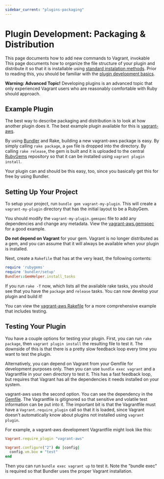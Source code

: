 ```yaml
---
sidebar_current: "plugins-packaging"
---
```


# Plugin Development: Packaging & Distribution

This page documents how to add new commands to Vagrant, invokable
This page documents how to organize the file structure of your plugin
and distribute it so that it is installable using
[standard instalation methods](/v2/plugins/usage.html).
Prior to reading this, you should be familiar
with the [plugin development basics](/v2/plugins/development-basics.html).

<div class="alert alert-warn">
	<p>
		<strong>Warning: Advanced Topic!</strong> Developing plugins is an
		advanced topic that only experienced Vagrant users who are reasonably
		comfortable with Ruby should approach.
	</p>
</div>

## Example Plugin

The best way to describe packaging and distribution is to look at
how another plugin does it. The best example plugin available for this
is [vagrant-aws](https://github.com/mitchellh/vagrant-aws).

By using [Bundler](http://gembundler.com) and Rake, building a new
vagrant-aws package is easy. By simply calling `rake package`, a
`gem` file is dropped into the directory. By calling `rake release`,
the gem is built and it is uploaded to the central [RubyGems](http://rubygems.org)
repository so that it can be installed using `vagrant plugin install`.

Your plugin can and should be this easy, too, since you basically
get this for free by using Bundler.

## Setting Up Your Project

To setup your project, run `bundle gem vagrant-my-plugin`. This will create a
`vagrant-my-plugin` directory that has the initial layout to be a RubyGem.

You should modify the `vagrant-my-plugin.gemspec` file to add any
dependencies and change any metadata. View the [vagrant-aws.gemspec](https://github.com/mitchellh/vagrant-aws/blob/master/vagrant-aws.gemspec)
for a good example.

<div class="alert alert-warn">
	<p>
		<strong>Do not depend on Vagrant</strong> for your gem. Vagrant
		is no longer distributed as a gem, and you can assume that it will
		always be available when your plugin is installed.
	</p>
</div>

Next, create a `Rakefile` that has at the very least, the following
contents:

```ruby
require 'rubygems'
require 'bundler/setup'
Bundler::GemHelper.install_tasks
```

If you run `rake -T` now, which lists all the available rake tasks,
you should see that you have the `package` and `release` tasks. You
can now develop your plugin and build it!

You can view the [vagrant-aws Rakefile](https://github.com/mitchellh/vagrant-aws/blob/master/Rakefile)
for a more comprehensive example that includes testing.

## Testing Your Plugin

You have a couple options for testing your plugin. First, you can run
`rake package`, then `vagrant plugin install` the resulting file to
test it. The downside of this is that there is a pretty slow feedback
loop every time you want to test the plugin.

Alternatively, you can depend on Vagrant from your Gemfile for development
purposes only. Then you can use `bundle exec vagrant` and a Vagrantfile
in your own directory to test it. This has a fast feedback loop, but requires
that Vagrant has all the dependencies it needs installed on your system.

vagrant-aws uses the second option. You can see the dependency in the
[Gemfile](https://github.com/mitchellh/vagrant-aws/blob/master/Gemfile).
The Vagrantfile is gitignored so that sensitive and volatile test
information can be put into it. The important bit is that the Vagrantfile
must have a `Vagrant.require_plugin` call so that it is loaded, since
Vagrant doesn't automatically know about plugins not installed using
`vagrant plugin`.

For example, a vagrant-aws development Vagrantfile might look like this:

```ruby
Vagrant.require_plugin "vagrant-aws"

Vagrant.configure("2") do |config|
  config.vm.box = "test"
end
```

Then you can run `bundle exec vagrant up` to test it. Note the "bundle exec"
is required so that Bundler uses the proper Vagrant installation.
